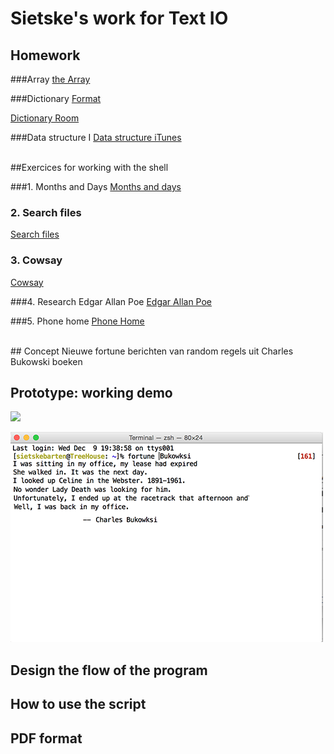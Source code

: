 # Sietske's work for Text IO 

## Homework
###Array
[the Array](textIO/arrayinterminal.rtf)

###Dictionary
[Format](textIO/format.pv)

[Dictionary Room](textIO/room_file.pv)


###Data structure I
[Data structure iTunes](textIO/itunes.pv)

<br>
##Exercices for working with the shell

###1. Months and Days
[Months and days](textIO/months-and-days.rtf)

### 2. Search files
[Search files](textIO/searchfiles.rtf)

### 3. Cowsay
[Cowsay](textIO/cowsay.rtf)

###4. Research Edgar Allan Poe
[Edgar Allan Poe](textIO/allanpoe.rtf)

###5. Phone home
[Phone Home](textIO/phonehome.rtf)

<br>
## Concept
Nieuwe fortune berichten van random regels uit Charles Bukowski boeken

## Prototype: working demo
![](textIO/prototype1.png)

![](textIO/prototype2.png)


## Design the flow of the program

## How to use the script

## PDF format 
			
